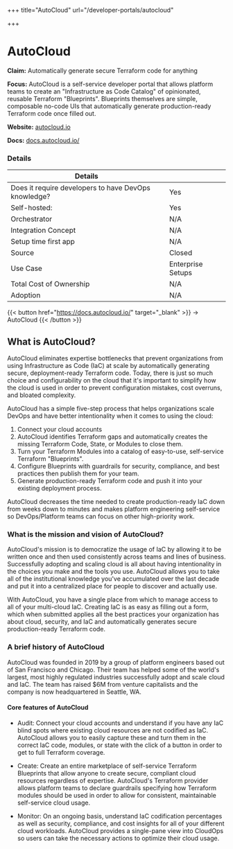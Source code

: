 +++
title="AutoCloud"
url="/developer-portals/autocloud"

+++

# AutoCloud

**Claim:** Automatically generate secure Terraform code for anything

**Focus:** AutoCloud is a self-service developer portal that allows platform teams to create an "Infrastructure as Code Catalog" of opinionated, reusable Terraform "Blueprints". Blueprints themselves are simple, composable no-code UIs that automatically generate production-ready Terraform code once filled out.

**Website:** [autocloud.io](https://www.autocloud.io/)

**Docs:** [docs.autocloud.io/](https://docs.autocloud.io/)


### Details
| Details |  |
| --- | ----------- |
| Does it require developers to have DevOps knowledge? | Yes |
| Self-hosted: | Yes |
| Orchestrator | N/A |
| Integration Concept | N/A  |
| Setup time first app | N/A  |
| Source | Closed |
| Use Case | Enterprise Setups |
| Total Cost of Ownership | N/A |
| Adoption | N/A |

{{< button href="https://docs.autocloud.io/" target="_blank" >}}
-> AutoCloud
{{< /button >}}  

What is AutoCloud?
---------------------

AutoCloud eliminates expertise bottlenecks that prevent organizations from using Infrastructure as Code (IaC) at scale by automatically generating secure, deployment-ready Terraform code. Today, there is just so much choice and configurability on the cloud that it's important to simplify how the cloud is used in order to prevent configuration mistakes, cost overruns, and bloated complexity.

AutoCloud has a simple five-step process that helps organizations scale DevOps and have better intentionality when it comes to using the cloud:

1. Connect your cloud accounts
2. AutoCloud identifies Terraform gaps and automatically creates the missing Terraform Code, State, or Modules to close them.
3. Turn your Terraform Modules into a catalog of easy-to-use, self-service Terraform "Blueprints".
4. Configure Blueprints with guardrails for security, compliance, and best practices then publish them for your team.
5. Generate production-ready Terraform code and push it into your existing deployment process.

AutoCloud decreases the time needed to create production-ready IaC down from weeks down to minutes and makes platform engineering self-service so DevOps/Platform teams can focus on other high-priority work.

### What is the mission and vision of AutoCloud?

AutoCloud's mission is to democratize the usage of IaC by allowing it to be written once and then used consistently across teams and lines of business. Successfully adopting and scaling cloud is all about having intentionality in the choices you make and the tools you use. AutoCloud allows you to take all of the institutional knowledge you've accumulated over the last decade and put it into a centralized place for people to discover and actually use.

With AutoCloud, you have a single place from which to manage access to all of your multi-cloud IaC. Creating IaC is as easy as filling out a form, which when submitted applies all the best practices your organization has about cloud, security, and IaC and automatically generates secure production-ready Terraform code.

### A brief history of AutoCloud

AutoCloud was founded in 2019 by a group of platform engineers based out of San Francisco and Chicago. Their team has helped some of the world's largest, most highly regulated industries successfully adopt and scale cloud and IaC. The team has raised $6M from venture capitalists and the company is now headquartered in Seattle, WA.

#### Core features of AutoCloud

- Audit: Connect your cloud accounts and understand if you have any IaC blind spots where existing cloud resources are not codified as IaC. AutoCloud allows you to easily capture these and turn them in the correct IaC code, modules, or state with the click of a button in order to get to full Terraform coverage.

- Create: Create an entire marketplace of self-service Terraform Blueprints that allow anyone to create secure, compliant cloud resources regardless of expertise. AutoCloud's Terraform provider allows platform teams to declare guardrails specifying how Terraform modules should be used in order to allow for consistent, maintainable self-service cloud usage.

- Monitor: On an ongoing basis, understand IaC codification percentages as well as security, compliance, and cost insights for all of your different cloud workloads. AutoCloud provides a single-pane view into CloudOps so users can take the necessary actions to optimize their cloud usage.
